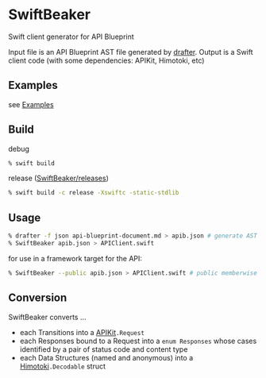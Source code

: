 SwiftBeaker
===========

Swift client generator for API Blueprint

Input file is an API Blueprint AST file generated by [drafter](https://github.com/apiaryio/drafter).
Output is a Swift client code (with some dependencies: APIKit, Himotoki, etc)

## Examples

see [Examples](./Examples)

## Build

debug

```sh
% swift build
```

release ([SwiftBeaker/releases](https://github.com/banjun/SwiftBeaker/releases))

```sh
% swift build -c release -Xswiftc -static-stdlib
```

## Usage

```sh
% drafter -f json api-blueprint-document.md > apib.json # generate AST using drafter
% SwiftBeaker apib.json > APIClient.swift
```

for use in a framework target for the API:

```sh
% SwiftBeaker --public apib.json > APIClient.swift # public memberwise init & public members
```

## Conversion

SwiftBeaker converts ...

* each Transitions into a [APIKit](https://github.com/ishkawa/APIKit)`.Request`
* each Responses bound to a Request into a `enum Responses` whose cases identified by a pair of status code and content type
* each Data Structures (named and anonymous) into a [Himotoki](https://github.com/ikesyo/Himotoki)`.Decodable` struct

